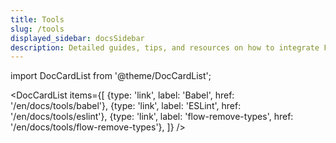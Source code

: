 ```yaml
---
title: Tools
slug: /tools
displayed_sidebar: docsSidebar
description: Detailed guides, tips, and resources on how to integrate Flow with different JavaScript tools.
---
```


import DocCardList from '@theme/DocCardList';

<DocCardList items={[
  {type: 'link', label: 'Babel', href: '/en/docs/tools/babel'},
  {type: 'link', label: 'ESLint', href: '/en/docs/tools/eslint'},
  {type: 'link', label: 'flow-remove-types', href: '/en/docs/tools/flow-remove-types'},
]} />
